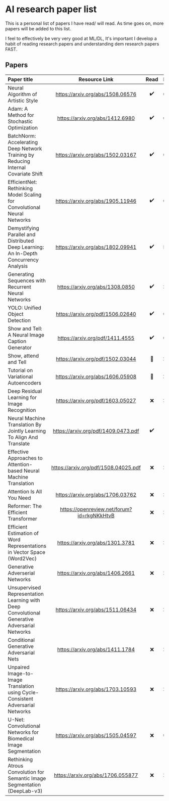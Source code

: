 # AI research paper list

This is a personal list of papers I have read/ will read.
As time goes on, more papers will be added to this list.

I feel to effectively be very very good at ML/DL, It's important I develop a habit of reading research papers and understanding dem research papers FAST.

## Papers

| Paper title                                                                                  |               Resource Link                | Read | Implemented |
| :------------------------------------------------------------------------------------------- | :----------------------------------------: | :--: | :---------- |
| Neural Algorithm of Artistic Style                                                           |      https://arxiv.org/abs/1508.06576      |  ✔️  | ✔️          |
| Adam: A Method for Stochastic Optimization                                                   |      https://arxiv.org/abs/1412.6980       |  ✔️  | ✔️          |
| BatchNorm: Accelerating Deep Network Training by Reducing Internal Covariate Shift           |      https://arxiv.org/abs/1502.03167      |  ✔️  | ✔️          |
| EfficientNet: Rethinking Model Scaling for Convolutional Neural Networks                     |      https://arxiv.org/abs/1905.11946      |  ✔️  | ✔️          |
| Demystifying Parallel and Distributed Deep Learning: An In-Depth Concurrency Analysis        |      https://arxiv.org/abs/1802.09941      |  ✔️  | N/A         |
| Generating Sequences with Recurrent Neural Networks                                          |      https://arxiv.org/abs/1308.0850       |  ✔️  | ❌          |
| YOLO: Unified Object Detection                                                               |      https://arxiv.org/pdf/1506.02640      |  ✔️  | ✔️          |
| Show and Tell: A Neural Image Caption Generator                                              |      https://arxiv.org/pdf/1411.4555       |  ✔️  | ✔️          |
| Show, attend and Tell                                                                        |      https://arxiv.org/pdf/1502.03044      |  🚧  | ❌          |
| Tutorial on Variational Autoencoders                                                         |      https://arxiv.org/abs/1606.05908      |  🚧  | ❌          |
| Deep Residual Learning for Image Recognition                                                 |      https://arxiv.org/pdf/1603.05027      |  ❌  | ❌          |
| Neural Machine Translation By Jointly Learning To Align And Translate                        |    https://arxiv.org/pdf/1409.0473.pdf     |  ✔️  | 🚧          |
| Effective Approaches to Attention-based Neural Machine Translation                           |    https://arxiv.org/pdf/1508.04025.pdf    |  ❌  | ❌          |
| Attention Is All You Need                                                                    |      https://arxiv.org/abs/1706.03762      |  ❌  | ❌          |
| Reformer: The Efficient Transformer                                                          | https://openreview.net/forum?id=rkgNKkHtvB |  ❌  | ❌          |
| Efficient Estimation of Word Representations in Vector Space (Word2Vec)                      |      https://arxiv.org/abs/1301.3781       |  ❌  | ❌          |
| Generative Adverserial Networks                                                              |      https://arxiv.org/abs/1406.2661       |  ❌  | ❌          |
| Unsupervised Representation Learning with Deep Convolutional Generative Adversarial Networks |      https://arxiv.org/abs/1511.06434      |  ❌  | ❌          |
| Conditional Generative Adversarial Nets                                                      |      https://arxiv.org/abs/1411.1784       |  ❌  | ❌          |
| Unpaired Image-to-Image Translation using Cycle-Consistent Adversarial Networks              |      https://arxiv.org/abs/1703.10593      |  ❌  | ❌          |
| U-Net: Convolutional Networks for Biomedical Image Segmentation                              |      https://arxiv.org/abs/1505.04597      |  ❌  | ✔️          |
| Rethinking Atrous Convolution for Semantic Image Segmentation (DeepLab-v3)                   |     https://arxiv.org/abs/1706.055877      |  ❌  | ❌          |
